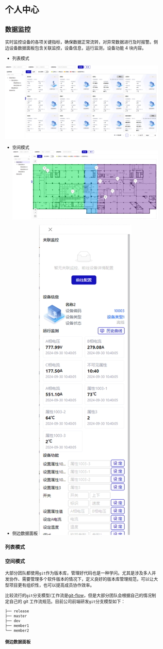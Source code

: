 # 个人中心

## 数据监控

实时监控设备的各项关键指标，确保数据正常流转，对异常数据进行及时报警。侧边设备数据面板包含关联监控，设备信息，运行监测，设备功能 4 块内容。

- 列表模式

![alt text](image.png)

- 空间模式
  ![alt text](image-1.png)

- 侧边数据面板
  ![alt text](image-2.png)

### 列表模式

### 空间模式

大部分团队都使用`git`作为版本库，管理好代码也是一种学问。尤其是涉及多人并发协作、需要管理多个软件版本的情况下，定义良好的版本库管理规范，可以让大型项目更有组织性，也可以提高成员协作效率。

比较流行的`git`分支模型/工作流是[git-flow](https://www.git-tower.com/learn/git/ebook/cn/command-line/advanced-topics/git-flow)，但是大部分团队会根据自己的情况制定自己的 git 工作流规范。目前公司前端研发`git`分支模型如下：

```
├── release
├── master
├── dev
├── member1
└── member2
```

#### 侧边数据面板
